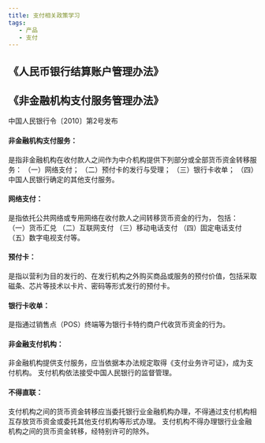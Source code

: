 ```yaml
---
title: 支付相关政策学习
tags:
   - 产品
   - 支付
---
```

## 《人民币银行结算账户管理办法》

## 《非金融机构支付服务管理办法》
中国人民银行令〔2010〕第2号发布

#### 非金融机构支付服务：
是指非金融机构在收付款人之间作为中介机构提供下列部分或全部货币资金转移服务：
（一）网络支付；
（二）预付卡的发行与受理；
（三）银行卡收单；
（四）中国人民银行确定的其他支付服务。

#### 网络支付：
是指依托公共网络或专用网络在收付款人之间转移货币资金的行为，
包括：
（一）货币汇兑
（二）互联网支付
（三）移动电话支付
（四）固定电话支付
（五）数字电视支付等。

#### 预付卡：
是指以营利为目的发行的、在发行机构之外购买商品或服务的预付价值，包括采取磁条、芯片等技术以卡片、密码等形式发行的预付卡。

#### 银行卡收单：
是指通过销售点（POS）终端等为银行卡特约商户代收货币资金的行为。

#### 非金融支付机构：
非金融机构提供支付服务，应当依据本办法规定取得《支付业务许可证》，成为支付机构。
支付机构依法接受中国人民银行的监督管理。

#### 不得直联：
支付机构之间的货币资金转移应当委托银行业金融机构办理，不得通过支付机构相互存放货币资金或委托其他支付机构等形式办理。
支付机构不得办理银行业金融机构之间的货币资金转移，经特别许可的除外。


